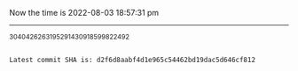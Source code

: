 Now the time is 2022-08-03 18:57:31 pm

---

<small>3040426263195291430918599822492</small>

```txt

Latest commit SHA is: d2f6d8aabf4d1e965c54462bd19dac5d646cf812
```
